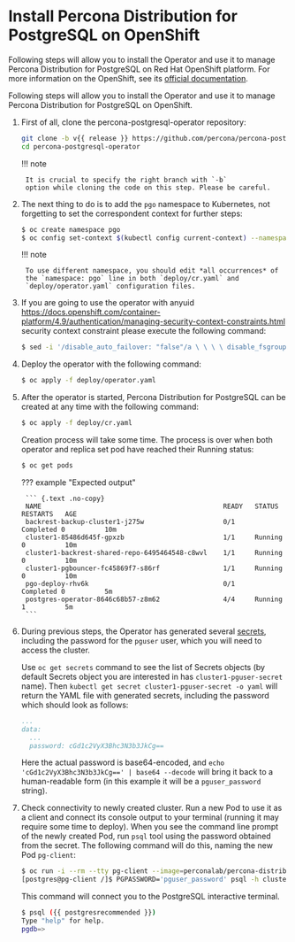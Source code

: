 # Install Percona Distribution for PostgreSQL on OpenShift

Following steps will allow you to install the Operator and use it to manage
Percona Distribution for PostgreSQL on Red Hat OpenShift platform.
For more information on the OpenShift, see its [official documentation](https://access.redhat.com/documentation/en-us/openshift_container_platform).

Following steps will allow you to install the Operator and use it to manage
Percona Distribution for PostgreSQL on OpenShift.


1. First of all, clone the percona-postgresql-operator repository:

    ``` {.bash data-prompt="$" }
    git clone -b v{{ release }} https://github.com/percona/percona-postgresql-operator
    cd percona-postgresql-operator
    ```

    !!! note

        It is crucial to specify the right branch with `-b`
        option while cloning the code on this step. Please be careful.

2. The next thing to do is to add the `pgo` namespace to Kubernetes,
    not forgetting to set the correspondent context for further steps:

    ``` {.bash data-prompt="$" }
    $ oc create namespace pgo
    $ oc config set-context $(kubectl config current-context) --namespace=pgo
    ```

    !!! note

        To use different namespace, you should edit *all occurrences* of
        the `namespace: pgo` line in both `deploy/cr.yaml` and
        `deploy/operator.yaml` configuration files.

3. If you are going to use the operator with anyuid <https://docs.openshift.com/container-platform/4.9/authentication/managing-security-context-constraints.html> security context constraint
    please execute the following command:

    ``` {.bash data-prompt="$" }
    $ sed -i '/disable_auto_failover: "false"/a \ \ \ \ disable_fsgroup: "false"' deploy/operator.yaml
    ```

4. Deploy the operator with the following command:

    ``` {.bash data-prompt="$" }
    $ oc apply -f deploy/operator.yaml
    ```

5. After the operator is started, Percona Distribution for PostgreSQL
    can be created at any time with the following command:

    ``` {.bash data-prompt="$" }
    $ oc apply -f deploy/cr.yaml
    ```

    Creation process will take some time. The process is over when both
    operator and replica set pod have reached their Running status:

    ``` {.bash data-prompt="$" }
    $ oc get pods
    ```
    ??? example "Expected output"

        ``` {.text .no-copy}
        NAME                                              READY   STATUS    RESTARTS   AGE
        backrest-backup-cluster1-j275w                    0/1     Completed 0          10m
        cluster1-85486d645f-gpxzb                         1/1     Running   0          10m
        cluster1-backrest-shared-repo-6495464548-c8wvl    1/1     Running   0          10m
        cluster1-pgbouncer-fc45869f7-s86rf                1/1     Running   0          10m
        pgo-deploy-rhv6k                                  0/1     Completed 0          5m
        postgres-operator-8646c68b57-z8m62                4/4     Running   1          5m
        ```

6. During previous steps, the Operator has generated several [secrets](https://kubernetes.io/docs/concepts/configuration/secret/), including the password for the `pguser` user, which you will need to access the cluster.

    Use `oc get secrets` command to see the list of Secrets objects (by default Secrets object you are interested in has `cluster1-pguser-secret` name). Then `kubectl get secret cluster1-pguser-secret -o yaml` will return the YAML file with generated secrets, including the password which should look as follows:

    ```yaml
    ...
    data:
      ...
      password: cGd1c2VyX3Bhc3N3b3JkCg==
    ```

    Here the actual password is base64-encoded, and `echo 'cGd1c2VyX3Bhc3N3b3JkCg==' | base64 --decode` will bring it back to a human-readable form (in this example it will be a `pguser_password` string).

7. Check connectivity to newly created cluster. Run a new Pod to use it as a client and connect its console output to your terminal (running it may require some time to deploy). When you see the command line prompt of the newly created Pod, run `psql` tool using the password obtained from the secret. The following command will do this, naming the new Pod `pg-client`:

    ``` {.bash data-prompt="$" data-prompt-second="[postgres@pg-client /]$"}
    $ oc run -i --rm --tty pg-client --image=perconalab/percona-distribution-postgresql:{{ postgresrecommended }} --restart=Never -- bash -il
    [postgres@pg-client /]$ PGPASSWORD='pguser_password' psql -h cluster1-pgbouncer -p 5432 -U pguser pgdb
    ```

    This command will connect you to the PostgreSQL interactive terminal.

    ``` {.bash data-prompt="$" data-prompt-second="pgdb=>"}
    $ psql ({{ postgresrecommended }})
    Type "help" for help.
    pgdb=>
    ```
